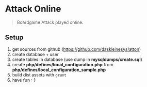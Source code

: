# Attack Online

> Boardgame Attack played online.


## Setup

1. get sources from github (https://github.com/daskleinesys/atton)
2. create database + user
3. create tables in database (use dump in **mysqldumps/create.sql**)
4. create **php/defines/local_configuration.php** from **php/defines/local_configuration_sample.php**
5. build dist assets with `grunt`
6. have fun :-)

